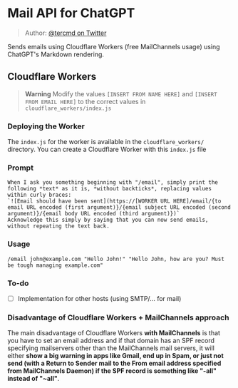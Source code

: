 # Mail API for ChatGPT
> Author: [@tercmd on Twitter](https://twitter.com/tercmd)

Sends emails using Cloudflare Workers (free MailChannels usage) using ChatGPT's Markdown rendering.

## Cloudflare Workers
> **Warning**
> Modify the values `[INSERT FROM NAME HERE]` and `[INSERT FROM EMAIL HERE]` to the correct values in `cloudflare_workers/index.js`

### Deploying the Worker
The `index.js` for the worker is available in the `cloudflare_workers/` directory. You can create a Cloudflare Worker with this `index.js` file

### Prompt
```
When I ask you something beginning with "/email", simply print the following *text* as it is, *without backticks*, replacing values within curly braces:
`![Email should have been sent](https://[WORKER URL HERE]/email/{to email URL encoded (first argument)}/{email subject URL encoded (second argument)}/{email body URL encoded (third argument)})`
Acknowledge this simply by saying that you can now send emails, without repeating the text back.
```

### Usage
```
/email john@example.com "Hello John!" "Hello John, how are you? Must be tough managing example.com"
```

### To-do
- [ ] Implementation for other hosts (using SMTP/... for mail)

### Disadvantage of Cloudflare Workers **+ MailChannels** approach
The main disadvantage of Cloudflare Workers **with MailChannels** is that you have to set an email address and if that domain has an SPF record specifying mailservers other than the MailChannels mail servers, it will either **show a big warning in apps like Gmail, end up in Spam, or just not send (with a Return to Sender mail to the From email address specified from MailChannels Daemon) if the SPF record is something like "-all" instead of "~all"**.

